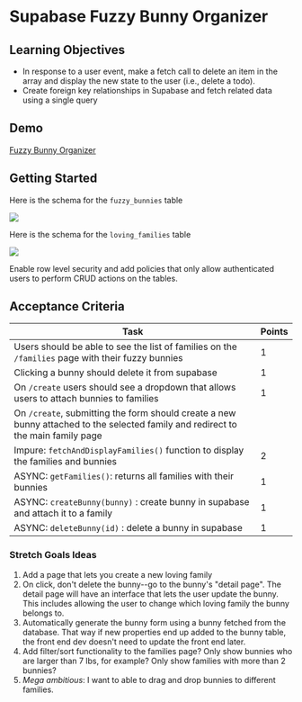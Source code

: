 # Supabase Fuzzy Bunny Organizer

## Learning Objectives

-   In response to a user event, make a fetch call to delete an item in the array and display the new state to the user (i.e., delete a todo).
-   Create foreign key relationships in Supabase and fetch related data using a single query

## Demo

[Fuzzy Bunny Organizer](https://alchemycodelab.github.io/web-01-fuzzy-bunny-organizer/)

## Getting Started

Here is the schema for the `fuzzy_bunnies` table

![](https://github.com/alchemycodelab/half-baked-web-01-fuzzy-bunny-organizer/raw/main/bunnies-model.png)

Here is the schema for the `loving_families` table

![](https://github.com/alchemycodelab/half-baked-web-01-fuzzy-bunny-organizer/raw/main/families-model.png)

Enable row level security and add policies that only allow authenticated users to perform CRUD actions on the tables.

## Acceptance Criteria


| Task                                                                             | Points |
| -------------------------------------------------------------------------------- | ------ |
|   Users should be able to see the list of families on the `/families` page with their fuzzy bunnies | 1 |
|   Clicking a bunny should delete it from supabase | 1 |
|   On `/create` users should see a dropdown that allows users to attach bunnies to families | 1 |
|   On `/create`, submitting the form should create a new bunny attached to the selected family and redirect to the main family page |
| Impure: `fetchAndDisplayFamilies()` function to display the families and bunnies            | 2      |
| ASYNC: `getFamilies()`: returns all families with their bunnies                  | 1      |
| ASYNC: `createBunny(bunny)` : create bunny in supabase and attach it to a family | 1      |
| ASYNC: `deleteBunny(id)` : delete a bunny in supabase                            | 1      |

### Stretch Goals Ideas

1. Add a page that lets you create a new loving family
2. On click, don't delete the bunny--go to the bunny's "detail page". The detail page will have an interface that lets the user update the bunny. This includes allowing the user to change which loving family the bunny belongs to.
3. Automatically generate the bunny form using a bunny fetched from the database. That way if new properties end up added to the bunny table, the front end dev doesn't need to update the front end later.
4. Add filter/sort functionality to the families page? Only show bunnies who are larger than 7 lbs, for example? Only show families with more than 2 bunnies?
5. _Mega ambitious_: I want to able to drag and drop bunnies to different families.
